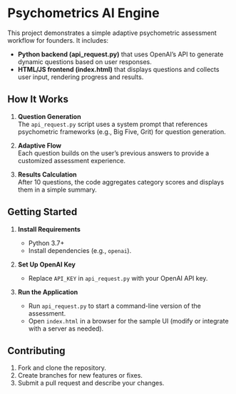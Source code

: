 # Psychometrics AI Engine

This project demonstrates a simple adaptive psychometric assessment workflow for founders. It includes:

- **Python backend (api_request.py)** that uses OpenAI’s API to generate dynamic questions based on user responses.  
- **HTML/JS frontend (index.html)** that displays questions and collects user input, rendering progress and results.  

## How It Works

1. **Question Generation**  
   The `api_request.py` script uses a system prompt that references psychometric frameworks (e.g., Big Five, Grit) for question generation.

2. **Adaptive Flow**  
   Each question builds on the user’s previous answers to provide a customized assessment experience.

3. **Results Calculation**  
   After 10 questions, the code aggregates category scores and displays them in a simple summary.

## Getting Started

1. **Install Requirements**  
   - Python 3.7+  
   - Install dependencies (e.g., `openai`).

2. **Set Up OpenAI Key**  
   - Replace `API_KEY` in `api_request.py` with your OpenAI API key.

3. **Run the Application**  
   - Run `api_request.py` to start a command-line version of the assessment.  
   - Open `index.html` in a browser for the sample UI (modify or integrate with a server as needed).

## Contributing

1. Fork and clone the repository.  
2. Create branches for new features or fixes.  
3. Submit a pull request and describe your changes.

